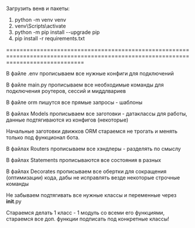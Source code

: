 Загрузить венв и пакеты:

1) python -m venv venv 
2) venv\\Scripts\\activate
3) python -m pip install --upgrade pip
4) pip install -r requirements.txt

===================================================================================================================================

В файле .env прописываем все нужные конфиги для подключений

В файле main.py прописываем все необходимые команды для подключения роутеров, сессий и миддлвариев

В файле orm пишутся все прямые запросы - шаблоны

В файлах Models прописываем все заготовки - датаклассы для работы, данные подтягиваются из конфигов (некоторые)

Начальные заготовки движков ORM стараемся не трогать и менять только под функционал бота.

В файлах Routers прописываем все хэндлеры - разделять по смыслу

В файлах Statements прописываются все состояния в разных

В файлах Decorates прописываем все обертки для сокращения (оптимизации) кода, дабы не исправлять везде некоторые строчные команды

Не забываем подтягивать все нужные классы и переменные через __init__.py

Стараемся делать 1 класс - 1 модуль со всеми его функциями, стараемся все доп. функции подписать под конкретные классы!